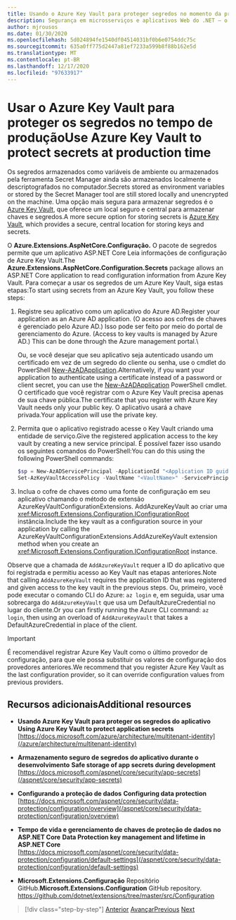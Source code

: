 ```yaml
---
title: Usando o Azure Key Vault para proteger segredos no momento da produção
description: Segurança em microsserviços e aplicativos Web do .NET – o Azure Key Vault é uma excelente maneira de lidar com os segredos do aplicativo que são totalmente controlados pelos administradores. Os administradores podem até mesmo atribuir e revogar os valores de desenvolvimento sem que os desenvolvedores precisam lidar com eles.
author: mjrousos
ms.date: 01/30/2020
ms.openlocfilehash: 5d024894fe1540df04514031bf0b6e0754ddc75c
ms.sourcegitcommit: 635a0ff775d2447a81ef7233a599b8f88b162e5d
ms.translationtype: MT
ms.contentlocale: pt-BR
ms.lasthandoff: 12/17/2020
ms.locfileid: "97633917"
---
```

# <a name="use-azure-key-vault-to-protect-secrets-at-production-time"></a><span data-ttu-id="29726-104">Usar o Azure Key Vault para proteger os segredos no tempo de produção</span><span class="sxs-lookup"><span data-stu-id="29726-104">Use Azure Key Vault to protect secrets at production time</span></span>

<span data-ttu-id="29726-105">Os segredos armazenados como variáveis de ambiente ou armazenados pela ferramenta Secret Manager ainda são armazenados localmente e descriptografados no computador.</span><span class="sxs-lookup"><span data-stu-id="29726-105">Secrets stored as environment variables or stored by the Secret Manager tool are still stored locally and unencrypted on the machine.</span></span> <span data-ttu-id="29726-106">Uma opção mais segura para armazenar segredos é o [Azure Key Vault](https://azure.microsoft.com/services/key-vault/), que oferece um local seguro e central para armazenar chaves e segredos.</span><span class="sxs-lookup"><span data-stu-id="29726-106">A more secure option for storing secrets is [Azure Key Vault](https://azure.microsoft.com/services/key-vault/), which provides a secure, central location for storing keys and secrets.</span></span>

<span data-ttu-id="29726-107">O **Azure.Extensions.AspNetCore.Configuração.** O pacote de segredos permite que um aplicativo ASP.NET Core Leia informações de configuração de Azure Key Vault.</span><span class="sxs-lookup"><span data-stu-id="29726-107">The **Azure.Extensions.AspNetCore.Configuration.Secrets** package allows an ASP.NET Core application to read configuration information from Azure Key Vault.</span></span> <span data-ttu-id="29726-108">Para começar a usar os segredos de um Azure Key Vault, siga estas etapas:</span><span class="sxs-lookup"><span data-stu-id="29726-108">To start using secrets from an Azure Key Vault, you follow these steps:</span></span>

1. <span data-ttu-id="29726-109">Registre seu aplicativo como um aplicativo do Azure AD.</span><span class="sxs-lookup"><span data-stu-id="29726-109">Register your application as an Azure AD application.</span></span> <span data-ttu-id="29726-110">(O acesso aos cofres de chaves é gerenciado pelo Azure AD.) Isso pode ser feito por meio do portal de gerenciamento do Azure. </span><span class="sxs-lookup"><span data-stu-id="29726-110">(Access to key vaults is managed by Azure AD.) This can be done through the Azure management portal.</span></span>\

   <span data-ttu-id="29726-111">Ou, se você desejar que seu aplicativo seja autenticado usando um certificado em vez de um segredo do cliente ou senha, use o cmdlet do PowerShell [New-AzADApplication](/powershell/module/az.resources/new-azadapplication).</span><span class="sxs-lookup"><span data-stu-id="29726-111">Alternatively, if you want your application to authenticate using a certificate instead of a password or client secret, you can use the [New-AzADApplication](/powershell/module/az.resources/new-azadapplication) PowerShell cmdlet.</span></span> <span data-ttu-id="29726-112">O certificado que você registrar com o Azure Key Vault precisa apenas de sua chave pública.</span><span class="sxs-lookup"><span data-stu-id="29726-112">The certificate that you register with Azure Key Vault needs only your public key.</span></span> <span data-ttu-id="29726-113">O aplicativo usará a chave privada.</span><span class="sxs-lookup"><span data-stu-id="29726-113">Your application will use the private key.</span></span>

2. <span data-ttu-id="29726-114">Permita que o aplicativo registrado acesse o Key Vault criando uma entidade de serviço.</span><span class="sxs-lookup"><span data-stu-id="29726-114">Give the registered application access to the key vault by creating a new service principal.</span></span> <span data-ttu-id="29726-115">É possível fazer isso usando os seguintes comandos do PowerShell:</span><span class="sxs-lookup"><span data-stu-id="29726-115">You can do this using the following PowerShell commands:</span></span>

   ```powershell
   $sp = New-AzADServicePrincipal -ApplicationId "<Application ID guid>"
   Set-AzKeyVaultAccessPolicy -VaultName "<VaultName>" -ServicePrincipalName $sp.ServicePrincipalNames[0] -PermissionsToSecrets all -ResourceGroupName "<KeyVault Resource Group>"
   ```

3. <span data-ttu-id="29726-116">Inclua o cofre de chaves como uma fonte de configuração em seu aplicativo chamando o método de extensão AzureKeyVaultConfigurationExtensions. AddAzureKeyVault ao criar uma <xref:Microsoft.Extensions.Configuration.IConfigurationRoot> instância.</span><span class="sxs-lookup"><span data-stu-id="29726-116">Include the key vault as a configuration source in your application by calling the AzureKeyVaultConfigurationExtensions.AddAzureKeyVault extension method when you create an <xref:Microsoft.Extensions.Configuration.IConfigurationRoot> instance.</span></span>

<span data-ttu-id="29726-117">Observe que a chamada de `AddAzureKeyVault` requer a ID do aplicativo que foi registrada e permitiu acesso ao Key Vault nas etapas anteriores.</span><span class="sxs-lookup"><span data-stu-id="29726-117">Note that calling `AddAzureKeyVault` requires the application ID that was registered and given access to the key vault in the previous steps.</span></span> <span data-ttu-id="29726-118">Ou, primeiro, você pode executar o comando CLI do Azure: `az login` e, em seguida, usar uma sobrecarga do `AddAzureKeyVault` que usa um DefaultAzureCredential no lugar do cliente.</span><span class="sxs-lookup"><span data-stu-id="29726-118">Or you can firstly running the Azure CLI command: `az login`, then using an overload of `AddAzureKeyVault` that takes a DefaultAzureCredential in place of the client.</span></span>

> [!IMPORTANT]
> <span data-ttu-id="29726-119">É recomendável registrar Azure Key Vault como o último provedor de configuração, para que ele possa substituir os valores de configuração dos provedores anteriores.</span><span class="sxs-lookup"><span data-stu-id="29726-119">We recommend that you register Azure Key Vault as the last configuration provider, so it can override configuration values from previous providers.</span></span>

## <a name="additional-resources"></a><span data-ttu-id="29726-120">Recursos adicionais</span><span class="sxs-lookup"><span data-stu-id="29726-120">Additional resources</span></span>

- <span data-ttu-id="29726-121">**Usando Azure Key Vault para proteger os segredos do aplicativo** </span><span class="sxs-lookup"><span data-stu-id="29726-121">**Using Azure Key Vault to protect application secrets** </span></span>\
  [https://docs.microsoft.com/azure/architecture/multitenant-identity](/azure/architecture/multitenant-identity)

- <span data-ttu-id="29726-122">**Armazenamento seguro de segredos do aplicativo durante o desenvolvimento** </span><span class="sxs-lookup"><span data-stu-id="29726-122">**Safe storage of app secrets during development** </span></span>\
  [https://docs.microsoft.com/aspnet/core/security/app-secrets](/aspnet/core/security/app-secrets)

- <span data-ttu-id="29726-123">**Configurando a proteção de dados** </span><span class="sxs-lookup"><span data-stu-id="29726-123">**Configuring data protection** </span></span>\
  [https://docs.microsoft.com/aspnet/core/security/data-protection/configuration/overview](/aspnet/core/security/data-protection/configuration/overview)

- <span data-ttu-id="29726-124">**Tempo de vida e gerenciamento de chaves de proteção de dados no ASP.NET Core** </span><span class="sxs-lookup"><span data-stu-id="29726-124">**Data Protection key management and lifetime in ASP.NET Core** </span></span>\
  [https://docs.microsoft.com/aspnet/core/security/data-protection/configuration/default-settings](/aspnet/core/security/data-protection/configuration/default-settings)

- <span data-ttu-id="29726-125">**Microsoft.Extensions.Configuração** Repositório GitHub.</span><span class="sxs-lookup"><span data-stu-id="29726-125">**Microsoft.Extensions.Configuration** GitHub repository.</span></span> \
  <https://github.com/dotnet/extensions/tree/master/src/Configuration>

>[!div class="step-by-step"]
><span data-ttu-id="29726-126">[Anterior](developer-app-secrets-storage.md) 
> [Avançar](../key-takeaways.md)</span><span class="sxs-lookup"><span data-stu-id="29726-126">[Previous](developer-app-secrets-storage.md)
[Next](../key-takeaways.md)</span></span>
